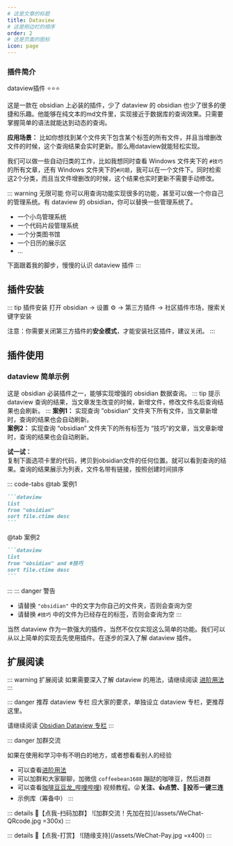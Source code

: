 ```yaml
---
# 这是文章的标题
title: Dataview
# 这是侧边栏的顺序
order: 2
# 这是页面的图标
icon: page
---
```

### 插件简介  
dataview插件  ⭐️⭐️⭐️  

这是一款在 obsidian 上必装的插件，少了 dataview 的 obsidian 也少了很多的便捷和乐趣。他能够在纯文本的md文件里，实现接近于数据库的查询效果。只需要掌握简单的语法就能达到动态的查询。  
  
**应用场景：**
比如你想找到某个文件夹下包含某个标签的所有文件，并且当增删改文件的时候，这个查询结果会实时更新。那么用dataview就能轻松实现。  
  
我们可以做一些自动归类的工作，比如我想同时查看 Windows 文件夹下的 `#技巧` 的所有文章，还有 Windows 文件夹下的`#问题`，我可以在一个文件下。同时检索这2个分类，而且当文件增删改的时候，这个结果也实时更新不需要手动修改。

::: warning 无限可能
你可以用查询功能实现很多的功能，甚至可以做一个你自己的管理系统。有 dataview 的 obsidian，你可以替换一些管理系统了。

- 一个小鸟管理系统
- 一个代码片段管理系统
- 一个分类图书馆
- 一个日历的展示区
- ...

下面跟着我的脚步，慢慢的认识 dataview 插件
:::

## 插件安装
::: tip 插件安装
打开 obsidian → 设置 ⚙️ → 第三方插件 → 社区插件市场，搜索关键字安装

注意：你需要关闭第三方插件的**安全模式**，才能安装社区插件，建议关闭。
:::

## 插件使用
### dataview 简单示例
这是 obsidian 必装插件之一，能够实现增强的 obsidian 数据查询。
::: tip 提示
dataview 查询的结果，当文章发生改变的时候，新增文件，修改文件名后查询结果也会刷新。
:::
**案例1：**
实现查询 ”obsidian“ 文件夹下所有文件，当文章新增时，查询的结果也会自动刷新。  
**案例2：**
实现查询 “obsidian” 文件夹下的所有标签为 “技巧”的文章，当文章新增时，查询的结果也会自动刷新。

**试一试：**  
复制下面选项卡里的代码，拷贝到obsidian文件的任何位置。就可以看到查询的结果。查询的结果展示为列表，文件名带有链接，按照创建时间排序

::: code-tabs
@tab 案例1
````markdown
```dataview
list
from "obsidian"
sort file.ctime desc
```
````
@tab 案例2
````markdown
```dataview
list
from "obsidian" and #技巧
sort file.ctime desc
```
````
:::
::: danger 警告
- 请替换 `"obsidian"` 中的文字为你自己的文件夹，否则会查询为空
- 请替换 `#技巧` 中的文件为已经存在的标签，否则会查询为空
:::


当然 dataview 作为一款强大的插件，当然不仅仅实现这么简单的功能。我们可以从以上简单的实现去先使用插件。在逐步的深入了解 dataview 插件。

## 扩展阅读
::: warning 扩展阅读
如果需要深入了解 dataview 的用法，请继续阅读 [进阶用法](/zh/advanced/)
:::

::: danger 推荐 dataview 专栏
应大家的要求，单独设立 dataview 专栏，更推荐这里。

请继续阅读 [Obsidian Dataview 专栏](/zh/dataview/README.md)
:::

::: danger 加群交流

如果在使用和学习中有不明白的地方，或者想看看别人的经验
- 可以查看[进阶用法](/zh/advanced)
- 可以加群和大家聊聊，加微信 `coffeebean1688` 蹦跶的咖啡豆，然后进群
- 可以查看[咖啡豆豆龙_哔哩哔哩](https://space.bilibili.com/618777356)) 视频教程。😜**关注、👍点赞、📀投币一键三连**
- 示例库（筹备中）
:::

::: details 🌱【点我-扫码加群】
![加群交流！先加在拉](/assets/WeChat-QRcode.jpg =300x) 
::: 

::: details 🍻【点我-打赏】
![随缘支持](/assets/WeChat-Pay.jpg =x400)
::: 

